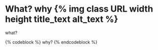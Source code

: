 # What? why {% img class URL width height title_text alt_text %}





what?

{% codeblock %}
why?
{% endcodeblock %}
